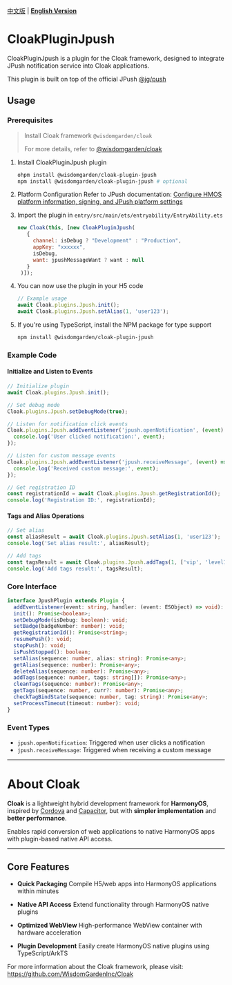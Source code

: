 [中文版](./README.md) | [**English Version**](./README-EN.md)

# CloakPluginJpush

CloakPluginJpush is a plugin for the Cloak framework, designed to integrate JPush notification service into Cloak applications.

This plugin is built on top of the official JPush [@jg/push](https://ohpm.openharmony.cn/#/cn/detail/@jg%2Fpush)

## Usage

### Prerequisites

> Install Cloak framework `@wisdomgarden/cloak`
>
> For more details, refer to [@wisdomgarden/cloak](https://ohpm.openharmony.cn/#/cn/detail/@wisdomgarden%2Fcloak)

1. Install CloakPluginJpush plugin
   ```bash
   ohpm install @wisdomgarden/cloak-plugin-jpush
   npm install @wisdomgarden/cloak-plugin-jpush # optional
   ```

2. Platform Configuration
   Refer to JPush documentation: [Configure HMOS platform information, signing, and JPush platform settings](https://docs.jiguang.cn/jpush/client/HarmonyOS/hmos_guide#%E9%9B%86%E6%88%90%E6%96%B9%E5%BC%8F)
   
3. Import the plugin in `entry/src/main/ets/entryability/EntryAbility.ets`
   ```javascript
   new Cloak(this, [new CloakPluginJpush(
      {
        channel: isDebug ? "Development" : "Production",
        appKey: "xxxxxx",
        isDebug,
        want: jpushMessageWant ? want : null
      }
    )]);
   ```

4. You can now use the plugin in your H5 code
    ```javascript
    // Example usage
    await Cloak.plugins.Jpush.init();
    await Cloak.plugins.Jpush.setAlias(1, 'user123');
    ``` 

5. If you're using TypeScript, install the NPM package for type support   
   ```bash
   npm install @wisdomgarden/cloak-plugin-jpush
   ```

### Example Code

#### Initialize and Listen to Events

```javascript
// Initialize plugin
await Cloak.plugins.Jpush.init();

// Set debug mode
Cloak.plugins.Jpush.setDebugMode(true);

// Listen for notification click events
Cloak.plugins.Jpush.addEventListener('jpush.openNotification', (event) => {
  console.log('User clicked notification:', event);
});

// Listen for custom message events
Cloak.plugins.Jpush.addEventListener('jpush.receiveMessage', (event) => {
  console.log('Received custom message:', event);
});

// Get registration ID
const registrationId = await Cloak.plugins.Jpush.getRegistrationId();
console.log('Registration ID:', registrationId);
```

#### Tags and Alias Operations

```javascript
// Set alias
const aliasResult = await Cloak.plugins.Jpush.setAlias(1, 'user123');
console.log('Set alias result:', aliasResult);

// Add tags
const tagsResult = await Cloak.plugins.Jpush.addTags(1, ['vip', 'level1']);
console.log('Add tags result:', tagsResult);
```

### Core Interface

```typescript
interface JpushPlugin extends Plugin {
  addEventListener(event: string, handler: (event: ESObject) => void): string;
  init(): Promise<boolean>;
  setDebugMode(isDebug: boolean): void;
  setBadge(badgeNumber: number): void;
  getRegistrationId(): Promise<string>;
  resumePush(): void;
  stopPush(): void;
  isPushStopped(): boolean;
  setAlias(sequence: number, alias: string): Promise<any>;
  getAlias(sequence: number): Promise<any>;
  deleteAlias(sequence: number): Promise<any>;
  addTags(sequence: number, tags: string[]): Promise<any>;
  cleanTags(sequence: number): Promise<any>;
  getTags(sequence: number, curr?: number): Promise<any>;
  checkTagBindState(sequence: number, tag: string): Promise<any>;
  setProcessTimeout(timeout: number): void;
}
```

### Event Types

- `jpush.openNotification`: Triggered when user clicks a notification
- `jpush.receiveMessage`: Triggered when receiving a custom message

---

# About **Cloak**

**Cloak** is a lightweight hybrid development framework for **HarmonyOS**, inspired by [Cordova](https://cordova.apache.org/) and [Capacitor](https://capacitorjs.com/), but with **simpler implementation** and **better performance**.

Enables rapid conversion of web applications to native HarmonyOS apps with plugin-based native API access.

---

## Core Features

- **Quick Packaging**
  Compile H5/web apps into HarmonyOS applications within minutes

- **Native API Access**
  Extend functionality through HarmonyOS native plugins

- **Optimized WebView**
  High-performance WebView container with hardware acceleration

- **Plugin Development**
  Easily create HarmonyOS native plugins using TypeScript/ArkTS

For more information about the Cloak framework, please visit: https://github.com/WisdomGardenInc/Cloak